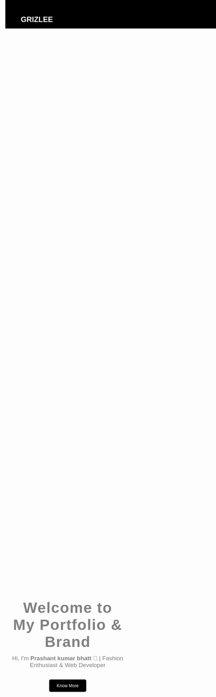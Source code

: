 
<!DOCTYPE html>
<html lang="en">
<head>
  <meta charset="UTF-8">
  <meta name="viewport" content="width=device-width, initial-scale=1.0">
  <title>Clothify - Clothing Brand</title>

  <!-- Google Font -->
  <link href="https://fonts.googleapis.com/css2?family=Poppins:wght@400;600&display=swap" rel="stylesheet">
  <style>
    /* Reset */
    * {
      margin: 0;
      padding: 0;
      box-sizing: border-box;
      font-family: 'Poppins', sans-serif;
    }

    body {
      line-height: 1.6;
      color: #333;
      background: #f8f9fa;
    }

    /* Navbar */
    nav {
      position: fixed;
      top: 0;
      width: 100%;
      background: black;
      color: white;
      display: flex;
      justify-content: space-between;
      align-items: center;
      padding: 15px 50px;
      z-index: 1000;
    }
    nav h2 {
      font-size: 1.5rem;
    }
    nav ul {
      list-style: none;
      display: flex;
      gap: 20px;
    }
    nav ul li a {
      color: white;
      text-decoration: none;
      font-weight: 500;
    }
    nav ul li a:hover {
      color: #f04e23;
    }

    /* Hero Section */
    header {
      background: url('https://images.unsplash.com/photo-1521336575821-5f9636e71f1a') center/cover no-repeat;
      height: 100vh;
      display: flex;
      flex-direction: column;
      justify-content: center;
      align-items: center;
      text-align: center;
      color: gray;
      padding: 0 20px;
    }
    header h1 {
      font-size: 3rem;
      letter-spacing: 2px;
    }
    header p {
      margin: 15px 0;
      font-size: 1.2rem;
    }
    header a {
      padding: 12px 25px;
      background: black;
      color: white;
      text-decoration: none;
      border-radius: 5px;
      margin-top: 20px;
      transition: 0.3s;
    }
    header a:hover {
      background: #f04e23;
    }

    /* Section Common */
    section {
      padding: 80px 20px;
      max-width: 1100px;
      margin: auto;
    }

    /* About */
    .about {
      text-align: center;
    }
    .about img {
      width: 150px;
      height: 150px;
      border-radius: 50%;
      border: 3px solid #f04e23;
      object-fit: cover;
      object-position: 60% 20%; /* Centered image */
      display: block;
      margin: 0 auto 20px;
    }
    .about h2 {
      margin-bottom: 15px;
      font-size: 2rem;
    }
    .about p {
      font-size: 1.1rem;
      max-width: 700px;
      margin: auto;
    }

    /* Projects */
    .projects .grid {
      display: grid;
      grid-template-columns: repeat(auto-fit, minmax(250px, 1fr));
      gap: 20px;
      margin-top: 30px;
    }
    .projects .card {
      background: white;
      padding: 15px;
      border-radius: 10px;
      box-shadow: 0px 3px 8px rgba(0,0,0,0.1);
      text-align: center;
      transition: 0.3s;
    }
    .projects .card:hover {
      transform: scale(1.05);
    }
    .projects img {
      width: 100%;
      border-radius: 10px;
      margin-bottom: 10px;
    }

    /* Contact */
    .contact {
      text-align: center;
    }
    .contact a {
      color: #f04e23;
      font-weight: bold;
      text-decoration: none;
    }

    /* Footer */
    footer {
      background: black;
      color: white;
      text-align: center;
      padding: 15px;
    }
  </style>
</head>
<body>
  <!-- Navbar -->
  <nav>
    <h2>GRIZLEE</h2>
    <ul>
      <li><a href="#about">About Me</a></li>
      <li><a href="#projects">Collections</a></li>
      <li><a href="#contact">Contact</a></li>
    </ul>
  </nav>

  <!-- Hero / Landing -->
  <header>
    <h1>Welcome to My Portfolio & Brand</h1>
    <p>Hi, I'm <strong>Prashant kumar bhatt</strong> 👋 | Fashion Enthusiast & Web Developer</p>
    <a href="#about">Know More</a>
  </header>

  <!-- About -->
  <section id="about" class="about">
    <img src="WhatsApp Image 2025-09-29 at 19.25.58_914bad90.jpg" alt="My Photo">
    <h2>About Me</h2>
    <p>
      Hello! I am <strong>Prashant kumar bhatt</strong>, passionate about web development and fashion design. 
      I run a clothing brand that blends modern trends with comfort. Alongside, I also create digital 
      solutions and websites. This portfolio showcases both my personal journey and my brand.
    </p>
  </section>

  <!-- Projects / Collections -->
  <section id="projects" class="projects">
    <h2>My Latest Work & Collections</h2>
    <div class="grid">
      <div class="card">
        <img src="https://campussutra.com/cdn/shop/files/CSMAWJK7006_1_16f4dfdc-6977-4c0c-94b2-b7d3d587be07.jpg?v=1728547931" alt="Jacket">
        <h3>Winter Jackets</h3>
      </div>
      <div class="card">
        <img src="https://www.altart.in/cdn/shop/files/ArtistQuoteOversizedt-ShirtForMenModel4.png?v=1755527146" alt="T-Shirt">
        <h3>Graphic Tees</h3>
      </div>
      <div class="card">
        <img src="https://rukminim2.flixcart.com/image/480/640/xif0q/shoe/7/d/4/6-195-40-asteroid-black-original-imah7byzffjfevkg.jpeg?q=90" alt="Sneakers">
        <h3>Sneakers</h3>
      </div>
    </div>
  </section>

  <!-- Contact -->
  <section id="contact" class="contact">
    <h2>Contact Me</h2>
    <p>Email: <a href="mailto:prashant@gmail.com">prashant@gmail.com</a></p>
    <p>Phone: +91 9875400000</p>
  </section>

  <!-- Footer -->
  <footer>
    <p>&copy; 2025 MyBrand | Designed by Prashant</p>
  </footer>

</body>
</html>
# landing
